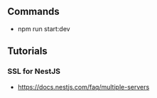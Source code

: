 ## Commands
* npm run start:dev
## Tutorials
### SSL for NestJS
* https://docs.nestjs.com/faq/multiple-servers
